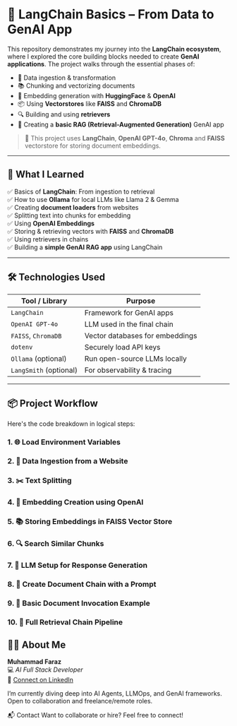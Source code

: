 # 🧠 LangChain Basics – From Data to GenAI App

This repository demonstrates my journey into the **LangChain ecosystem**, where I explored the core building blocks needed to create **GenAI applications**. The project walks through the essential phases of:

- 🔄 Data ingestion & transformation
- 📚 Chunking and vectorizing documents
- 🧠 Embedding generation with **HuggingFace** & **OpenAI**
- 📦 Using **Vectorstores** like **FAISS** and **ChromaDB**
- 🔍 Building and using **retrievers**
- 🤖 Creating a **basic RAG (Retrieval-Augmented Generation)** GenAI app

> 📌 This project uses **LangChain**, **OpenAI GPT-4o**, **Chroma** and **FAISS** vectorstore for storing document embeddings.

---

## 🚀 What I Learned

✅ Basics of **LangChain**: From ingestion to retrieval  
✅ How to use **Ollama** for local LLMs like Llama 2 & Gemma  
✅ Creating **document loaders** from websites  
✅ Splitting text into chunks for embedding  
✅ Using **OpenAI Embeddings**  
✅ Storing & retrieving vectors with **FAISS** and **ChromaDB**  
✅ Using retrievers in chains  
✅ Building a **simple GenAI RAG app** using LangChain

---

## 🛠️ Technologies Used

| Tool / Library         | Purpose                         |
| ---------------------- | ------------------------------- |
| `LangChain`            | Framework for GenAI apps        |
| `OpenAI GPT-4o`        | LLM used in the final chain     |
| `FAISS`, `ChromaDB`    | Vector databases for embeddings |
| `dotenv`               | Securely load API keys          |
| `Ollama` (optional)    | Run open-source LLMs locally    |
| `LangSmith` (optional) | For observability & tracing     |

---

## 📦 Project Workflow

Here's the code breakdown in logical steps:

### 1. 🌐 Load Environment Variables

### 2. 📰 Data Ingestion from a Website

### 3. ✂️ Text Splitting

### 4. 🧬 Embedding Creation using OpenAI

### 5. 📚 Storing Embeddings in FAISS Vector Store

### 6. 🔍 Search Similar Chunks

### 7. 🤖 LLM Setup for Response Generation

### 8. 🔗 Create Document Chain with a Prompt

### 9. 🧠 Basic Document Invocation Example

### 10. 🔁 Full Retrieval Chain Pipeline

## 🙋‍♂️ About Me

**Muhammad Faraz**  
💻 _AI Full Stack Developer_  
🔗 [Connect on LinkedIn](https://www.linkedin.com/in/mfaraz7)

I’m currently diving deep into AI Agents, LLMOps, and GenAI frameworks. Open to collaboration and freelance/remote roles.

📬 Contact
Want to collaborate or hire? Feel free to connect!
